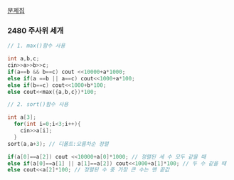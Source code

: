 [문제집](https://github.com/encrypted-def/basic-algo-lecture/blob/master/workbook/0x02.md)

### 2480 주사위 세개
```c++
// 1. max()함수 사용

int a,b,c;
cin>>a>>b>>c;
if(a==b && b==c) cout <<10000+a*1000;
else if(a ==b || a==c) cout<<1000+a*100;
else if(b==c) cout<<1000+b*100;
else cout<<max({a,b,c})*100;
```
```c++
// 2. sort()함수 사용

int a[3];
  for(int i=0;i<3;i++){
    cin>>a[i];
  }
sort(a,a+3); // 디폴트:오름차순 정렬

if(a[0]==a[2]) cout <<10000+a[0]*1000; // 정렬된 세 수 모두 같을 때
else if(a[0]==a[1] || a[1]==a[2]) cout<<1000+a[1]*100; // 두 수 같을 때
else cout<<a[2]*100; // 정렬된 수 중 가장 큰 수는 맨 끝값
```
